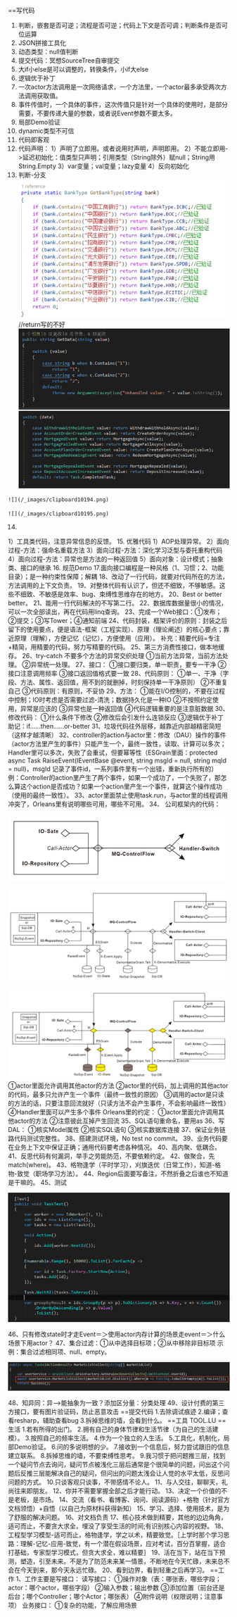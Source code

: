 ==写代码

1. 判断，嵌套是否可逆；流程是否可逆；代码上下文是否可调；判断条件是否可位运算
2. JSON拼接工具化
3. 动态类型：null值判断
4. 提交代码：冥想SourceTree自审提交
5. 大if小else是可以调整的，转换条件，小if大else
6. 逻辑优于补丁
7. 一次actor方法调用是一次网络请求，一个方法里，一个actor最多承受两次方法调用获取值。
8. 事件传值时，一个具体的事件，这次传值只是针对一个具体的使用时，是部分需要，不要传递大量的参数，或者说Event参数不要太多。
9. 局部Demo验证
10. dynamic类型不可信
11. 代码即客观
12. 代码声明：
    1）声明了立即用。或者说用时声明，声明即用。
    2）不能立即用->延迟初始化：值类型只声明；引用类型（String除外）赋null；String用String.Empty
    3）var变量；val变量；lazy变量
    4）反向初始化
13.  判断-分支
    ![](/_images/clipboard.png)
    //return写的不好
    ![](/_images/clipboard10192.png)
    ![](/_images/clipboard10193.png)

    ![](/_images/clipboard10194.png)

    ![](/_images/clipboard10195.png)
14.  
  1）工具类代码，注意异常信息的反馈。
15. 优雅代码
    1）AOP处理异常。
    2）面向过程-方法：强命名重载方法
    3）面向过程-方法：深化学习泛型与委托重构代码
    4）面向过程-方法：异常也是方法的一种返回值
    5）面向对象：设计模式；抽象类、接口的继承
16. 规范Demo
17.面向接口编程是一种风格（1、习惯；2、功能目录）；是一种约束性保障；解耦
18、改动了一行代码，就要对代码所在的方法，方法调用的上下文负责。
19、对整体代码有认识了，但还不细致，不够敏感。这些不细致、不敏感是效率、bug、束缚性思维存在的地方。
20、Best or better better。
21、能用一行代码解决的不写第二行。
22、数据库数据量很小的情况，可以一次全部读出，再在代码用linq查询。
23、完成一个Web接口：①发布；②提交；③写Tower；④通知前端
24、代码封装，框架评价的原则：封装之后留下的使用要点，便是语法-框架（工程实现）、原理（理论阐述）的核心要点；靠近原理（理解），方便记忆（记忆），方便使用（应用）。
补充：精要代码=专注+精简，用精要的代码，努力写精要的代码。
25、第三方消费性接口，做本地缓存。
26、try-catch
不要多个方法的异常交织处理
①当前方法异常，当前方法处理。
②异常统一处理。
27、接口：
①接口要归类，单一职责，要专一干净
②接口注意调用频率
③接口返回值格式要一致
28、代码原则：
①单一、干净（字段、方法、属性、返回值，用不到的就删掉，时刻保持单一干净原则）
②不重复自己
③代码原则：有原则，不妥协
29、方法：
①能在I/O控制的，不要在过程中控制；IO时考虑是否需要过滤-清洗；数据持久化是一种IO
②不按照约定使用，异常是应该的
③异常也是一种返回值
④代码逻辑重要的是注意脏数据
30、修改代码：
①什么条件下修改
②修改后会引发什么连锁反应
③逻辑优于补丁
助记：if……then……or-better
31、垃圾代码往外层移，越靠近内部越精密简短（这样才越清晰）
32、controller的action与actor里：修改（DAU）操作的事件（actor方法里产生的事件）只能产生一个，最终一致性，读取、计算可以多次；Handler里可以多次，失败了会重试，但要幂等性（ESGrain里面：protected async Task<bool> RaiseEvent(IEventBase<K> @event, string msgId = null, string mqId = null)，msgId 记录了事件id，一系列事件里有一个出错，重新执行所有的）
例：Controller的action里产生了两个事件，如果一个成功了，一个失败了，那怎么算这个action是否成功？如果一个action里产生一个事件，就算这个操作成功（使用的最终一致性）。
33、actor里面禁止使用task.run，与actor里的线程调用冲突了，Orleans里有说明哪些可用，哪些不可用。
34、
公司框架内的代码：

![](/_images/clipboard10196.png)

![](/_images/clipboard10197.png)

![](/_images/clipboard10198.png)
①actor里面允许调用其他actor的方法
②actor里的代码，加上调用的其他actor的代码，最多只允许产生一个事件（最终一致性的原因）
③调用的actor是只读的方法的话，只要注意回流就好（只读方法不会产生事件，不会影响最终一致性）
④Handler里面可以产生多个事件
Orleans里的约定：
①actor里面允许调用其他actor的方法
②注意彼此互掉产生回流
35、SQL语句重命名，要用as
36、写DAL：
①核实Model属性
②核实SQL语句
③核实数据库连接
37、保证业务链路代码测试完整性。
38、搭建测试环境，No test no commit。
39、业务代码要在业务上下文中保证正确；通用代码要考虑各种情况。
40、高内聚、低耦合。
41、反思代码有何漏洞，举手之劳能防范，不要依赖约定。
42、做聚合，先match(where)。
43、格物逢学（平时学习），刈旗迭优（日常工作），知道-格物-致觉（职场学习方法）。
44、Region后面要写备注，不然折叠之后谁也不知道是干嘛的。
45、测试

![](/_images/clipboard10199.png)

46、只有修改state时才走Event＝＞使用actor内存计算的场景走event＝＞什么场景下用actor？
47、集合过滤：①从中选择目标项；②从中移除非目标项
示例：集合过滤相同项、null、empty。

![](/_images/clipboard101910.png)

48、知异同：异-->能抽象为一致？添加区分量：分类处理
49、设计付费的第三方接口，要有图片验证码，防止恶意攻击
==提交代码
1.去除调试痕迹
2.编译；查看resharp，辅助查看bug
3.拆掉思维的墙，会看到什么。
==工具
TOOL.LU
==生活
1.若有所得的出门。
2.拥有自己的身体节律和生活节律（为自己的生活建模）。
3.按照自己的频率生活。
4.作为一个独立的人生活。
5.工具化，机制化，局部Demo验证。
6.问的多说明想的少。
7.接收到一个信息后，努力尝试跟旧的信息建立联系。
8.拆掉思维的墙，不要束缚性思考。
9.我习惯于把问题推三层，找到一个疑问节点去询问，疑问节点被浅化三层后通常是个很简单的问题，问出这个问题后反推三层能解决自己的疑问，但问出的问题太浅会让人觉的水平太低，反思问问题的方式。
10.只谈客观只谈事，不带感情不论人。
11、与人交往，聊聊天，礼尚往来即朋友。
12、你并不需要掌握全部之后才能行动。
13、决定一个价值的不是老板，是市场。
14、交流（看书、看博客、询问、阅读源码）+格物（针对官方文档领悟）+自悟（以自己为原材料获得新知）
15、学习、选择、使用技术，是为了舒服的解决问题。
16、对文档负责
17、核心技术做到精要，其他的边边角角，适可而止，不要贪大求全，埋没了享受生活的时间;有识别核心内容的视野。
18、工程型学习模型-适可而止，格物逢学，学之以术，精要致觉。［上学时那个学习思路：理解-记忆-应用-致觉，有一个潜在假设场景，应对考试，百分百掌握，适合打基础，专家型学习模式，但贪大求全，难以精要］
19、活在当下，站在当下预测，塑造，引至未来。不是为了防范未来某一情景，不断地在今天忙碌，未来总不会在今天到来，那今天永远忙碌。
20、看到边界，看到轻重之后再学习。
==工作
1、工作主要是写接口：
读写接口：
①操作对象（表：哪张表，哪些字段；actor：哪个actor，哪些字段）
②输入参数；输出参数
③添加位置（前台还是后台；哪个Controller；哪个Actor；哪张表）
④附件说明（权限说明；注意事项）
业务接口：
①复杂的功能，了解应用场景
                    